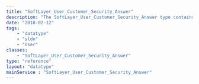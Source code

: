 ```yaml
---
title: "SoftLayer_User_Customer_Security_Answer"
description: "The SoftLayer_User_Customer_Security_Answer type contains user's answers to security questions."
date: "2018-02-12"
tags:
    - "datatype"
    - "sldn"
    - "User"
classes:
    - "SoftLayer_User_Customer_Security_Answer"
type: "reference"
layout: "datatype"
mainService : "SoftLayer_User_Customer_Security_Answer"
---
```

